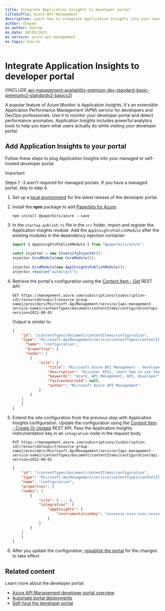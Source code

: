 ```yaml
---
title: Integrate Application Insights to developer portal
titleSuffix: Azure API Management
description: Learn how to integrate Application Insights into your managed or self-hosted developer portal.
author: dlepow
ms.author: danlep
ms.date: 10/03/2025
ms.service: azure-api-management
ms.topic: how-to
---
```


# Integrate Application Insights to developer portal

[!INCLUDE [api-management-availability-premium-dev-standard-basic-premiumv2-standardv2-basicv2](../../includes/api-management-availability-premium-dev-standard-basic-premiumv2-standardv2-basicv2.md)]

A popular feature of Azure Monitor is Application Insights. It's an extensible Application Performance Management (APM) service for developers and DevOps professionals. Use it to monitor your developer portal and detect performance anomalies. Application Insights includes powerful analytics tools to help you learn what users actually do while visiting your developer portal.

## Add Application Insights to your portal

Follow these steps to plug Application Insights into your managed or self-hosted developer portal.

> [!IMPORTANT]
> Steps 1 -3 aren't required for managed portals. If you have a managed portal, skip to step 4.

1. Set up a [local environment](developer-portal-self-host.md#step-1-set-up-local-environment) for the latest release of the developer portal.

1. Install the **npm** package to add [Paperbits for Azure](https://github.com/paperbits/paperbits-azure):

    ```console
    npm install @paperbits/azure --save
    ```

1. In the `startup.publish.ts` file in the `src` folder, import and register the Application Insights module. Add the `AppInsightsPublishModule` after the existing modules in the dependency injection container:

    ```typescript
    import { AppInsightsPublishModule } from "@paperbits/azure";
    ...
    const injector = new InversifyInjector();
    injector.bindModule(new CoreModule());
    ...
    injector.bindModule(new AppInsightsPublishModule());
    injector.resolve("autostart");
    ```

1. Retrieve the portal's configuration using the [Content Item - Get](/rest/api/apimanagement/current-ga/content-item/get) REST API:

    ```http
    GET https://management.azure.com/subscriptions/{subscription-id}/resourceGroups/{resource-group-name}/providers/Microsoft.ApiManagement/service/{api-management-service-name}/contentTypes/document/contentItems/configuration?api-version=2021-08-01
    ```
    
    Output is similar to:

    ```json
    {
        "id": "/contentTypes/document/contentItems/configuration",
        "type": "Microsoft.ApiManagement/service/contentTypes/contentItems",
          "name": "configuration",
          "properties": {
          "nodes": [
            {
                "site": {
                    "title": "Microsoft Azure API Management - developer portal",
                    "description": "Discover APIs, learn how to use them, try them out interactively, and sign up to acquire keys.",
                    "keywords": "Azure, API Management, API, developer",
                    "faviconSourceId": null,
                    "author": "Microsoft Azure API Management"
                }
            }
        ]
        }
    }
    ```

1. Extend the site configuration from the previous step with Application Insights configuration. Update the configuration using the [Content Item - Create Or Update](/rest/api/apimanagement/current-ga/content-item/create-or-update) REST API. Pass the Application Insights instrumentation key in an `integration` node in the request body.


    ```http
    PUT https://management.azure.com/subscriptions/{subscription-id}/resourceGroups/{resource-group-name}/providers/Microsoft.ApiManagement/service/{api-management-service-name}/contentTypes/document/contentItems/configuration?api-version=2021-08-01
    ```

    ```json
    {
        "id": "/contentTypes/document/contentItems/configuration",
        "type": "Microsoft.ApiManagement/service/contentTypes/contentItems",
        "name": "configuration",
        "properties": {  
        "nodes": [
            {
                "site": { ... },
                "integration": {
                    "appInsights": {
                        "instrumentationKey": "xxxxxxxx-xxxx-xxxx-xxxxxxxxxxxxxxxxx"
                    }
                }
            }
        ]
        }
    }
    ```

1. After you update the configuration, [republish the portal](developer-portal-overview.md#publish-the-portal) for the changes to take effect.

## Related content

Learn more about the developer portal:

- [Azure API Management developer portal overview](api-management-howto-developer-portal.md)
- [Automate portal deployments](automate-portal-deployments.md)
- [Self-host the developer portal](developer-portal-self-host.md)
